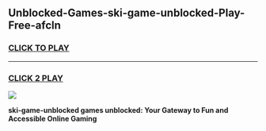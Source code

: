 
## Unblocked-Games-ski-game-unblocked-Play-Free-afcln
<h3>
<a href="https://premium76.site?title=ski-game-unblocked&ref=24M">CLICK TO PLAY</a></h3>
<hr>

<h3>
<a href="https://premium76.site?title=ski-game-unblocked&ref=24M">CLICK 2 PLAY</a>
  
</h3>

<a href="https://premium76.site?title=ski-game-unblocked&ref=24M"><img src="https://clearcache.store/games.png"></a>


**ski-game-unblocked games unblocked: Your Gateway to Fun and Accessible Online Gaming**
